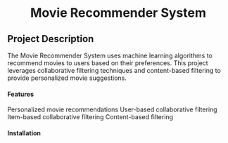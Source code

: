 <h1 align="center">Movie Recommender System</h1>

<h2>Project Description</h2>
The Movie Recommender System uses machine learning algorithms to recommend movies to users based on their preferences. This project leverages collaborative filtering techniques and content-based filtering to provide personalized movie suggestions.

<h4>Features</h4>
Personalized movie recommendations
User-based collaborative filtering
Item-based collaborative filtering
Content-based filtering
<h4>Installation</h4>

